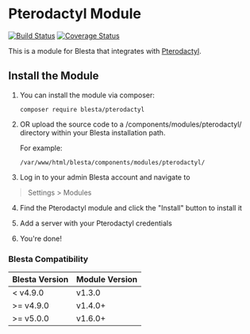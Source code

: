 # Pterodactyl Module

[![Build Status](https://travis-ci.org/blesta/module-pterodactyl.svg?branch=master)](https://travis-ci.org/blesta/module-pterodactyl) [![Coverage Status](https://coveralls.io/repos/github/blesta/module-pterodactyl/badge.svg?branch=master)](https://coveralls.io/github/blesta/module-pterodactyl?branch=master)

This is a module for Blesta that integrates with [Pterodactyl](https://pterodactyl.com/).

## Install the Module

1. You can install the module via composer:

    ```
    composer require blesta/pterodactyl
    ```

2. OR upload the source code to a /components/modules/pterodactyl/ directory within
your Blesta installation path.

    For example:

    ```
    /var/www/html/blesta/components/modules/pterodactyl/
    ```

3. Log in to your admin Blesta account and navigate to
> Settings > Modules

4. Find the Pterodactyl module and click the "Install" button to install it

5. Add a server with your Pterodactyl credentials

6. You're done!

### Blesta Compatibility

|Blesta Version|Module Version|
|--------------|--------------|
|< v4.9.0|v1.3.0|
|>= v4.9.0|v1.4.0+|
|>= v5.0.0|v1.6.0+|
